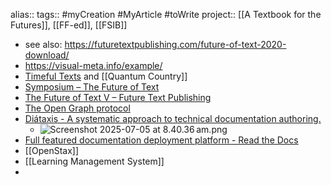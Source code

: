 alias::
tags:: #myCreation #MyArticle #toWrite 
project:: [[A Textbook for the Futures]], [[FF-ed]], [[FSIB]]
- see also: https://futuretextpublishing.com/future-of-text-2020-download/
- https://visual-meta.info/example/
- [Timeful Texts](https://numinous.productions/timeful/) and [[Quantum Country]]
- [Symposium – The Future of Text](https://thefutureoftext.org/symposium/)
- [The Future of Text V – Future Text Publishing](https://futuretextpublishing.com/vol-5/)
- [The Open Graph protocol](https://ogp.me/)
- [Diátaxis - A systematic approach to technical documentation authoring.](https://diataxis.fr/)
	- ![Screenshot 2025-07-05 at 8.40.36 am.png](../assets/Screenshot_2025-07-05_at_8.40.36 am_1751668896307_0.png)
- [Full featured documentation deployment platform - Read the Docs](https://about.readthedocs.com/)
- [[OpenStax]]
- [[Learning Management System]]
-